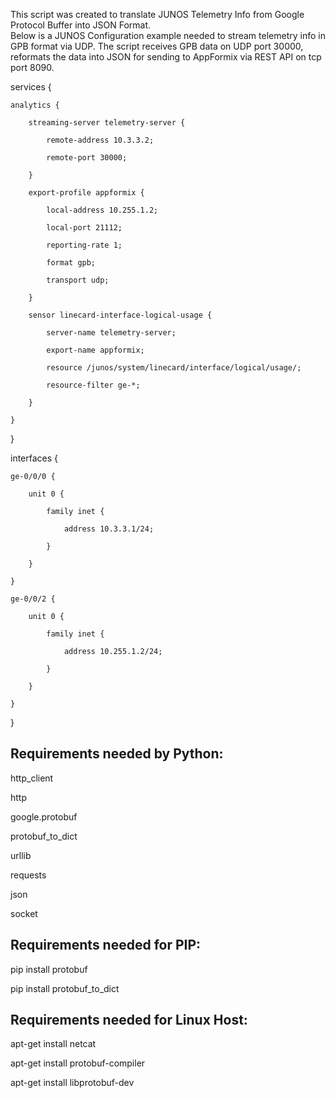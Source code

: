 This script was created to translate JUNOS Telemetry Info from Google Protocol Buffer into JSON Format.  
Below is a JUNOS Configuration example needed to stream telemetry info in GPB format via UDP.  The script receives GPB data on UDP port 30000, reformats the data into JSON for sending to AppFormix via REST API on tcp port 8090.

services {

    analytics {
    
        streaming-server telemetry-server {
        
            remote-address 10.3.3.2;
            
            remote-port 30000;
            
        }
        
        export-profile appformix {
        
            local-address 10.255.1.2;
            
            local-port 21112;
            
            reporting-rate 1;
            
            format gpb;
            
            transport udp;
            
        }
        
        sensor linecard-interface-logical-usage {
        
            server-name telemetry-server;
            
            export-name appformix;
            
            resource /junos/system/linecard/interface/logical/usage/;
            
            resource-filter ge-*;
            
        }
        
    }
    
}

interfaces {

    ge-0/0/0 {
    
        unit 0 {
        
            family inet {
            
                address 10.3.3.1/24;
                
            }
            
        }
        
    }
    
    ge-0/0/2 {
    
        unit 0 {
        
            family inet {
            
                address 10.255.1.2/24;
                
            }
            
        }
        
    }
    
}


## Requirements needed by Python:
http_client

http

google.protobuf

protobuf_to_dict

urllib

requests

json

socket

## Requirements needed for PIP:

pip install protobuf

pip install protobuf_to_dict

## Requirements needed for Linux Host:

apt-get install netcat

apt-get install protobuf-compiler

apt-get install libprotobuf-dev


